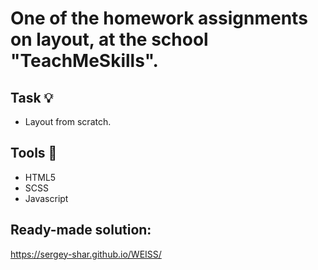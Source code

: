 # One of the homework assignments on layout, at the school "TeachMeSkills". 

## Task :bulb:

* Layout from scratch.

## Tools :hammer:

* HTML5
* SCSS
* Javascript

## Ready-made solution:
 
 https://sergey-shar.github.io/WEISS/
